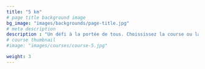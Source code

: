 ```yaml
---
title: "5 km"
# page title background image
bg_image: "images/backgrounds/page-title.jpg"
# meta description
description : "Un défi à la portée de tous. Choississez la course ou la marche urbaine."
# course thumbnail
#image: "images/courses/course-5.jpg"

weight: 3
---
```


